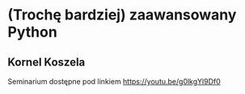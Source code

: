 # (Trochę bardziej) zaawansowany Python #
## Kornel Koszela ##
Seminarium dostępne pod linkiem https://youtu.be/g0lkgYl9Df0
